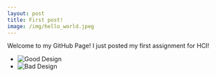 ```yaml
---
layout: post
title: First post!
image: /img/hello_world.jpeg
---
```

Welcome to my GitHub Page! I just posted my first assignment for HCI!
- ![Good Design](https://jamiekasulis.github.io/good-design/)
- ![Bad Design](https://jamiekasulis.github.io/bad-design/)
